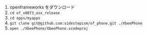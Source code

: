 1. openframeworks をダウンロード
2. `cd of_v0073_osx_release`
3. `cd apps/myapps`
4. `git clone git@github.com:sidestepism/of_phone.git ./XbeePhone`
5. `open ./XbeePhone/XbeePhone.xcodeproj`
